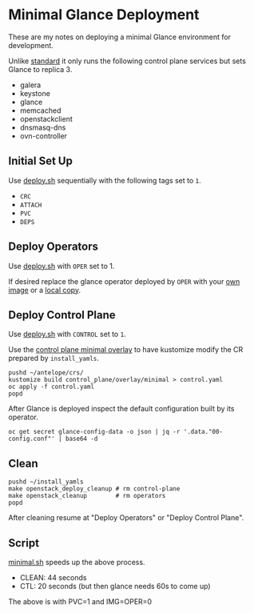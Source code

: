 # Minimal Glance Deployment

These are my notes on deploying a minimal Glance environment for
development.

Unlike [standard](../docs/standard.md) it only runs the following
control plane services but sets Glance to replica 3.

- galera
- keystone
- glance
- memcached
- openstackclient
- dnsmasq-dns
- ovn-controller

## Initial Set Up

Use [deploy.sh](../scripts/deploy.sh) sequentially with the following
tags set to `1`.

- `CRC`
- `ATTACH`
- `PVC`
- `DEPS`

## Deploy Operators

Use [deploy.sh](../scripts/deploy.sh) with `OPER` set to 1.

If desired replace the glance operator deployed by `OPER`
with your [own image](image.md) or a [local copy](local.md).

## Deploy Control Plane

Use [deploy.sh](../scripts/deploy.sh) with `CONTROL` set to `1`.

Use the
[control plane minimal overlay](../crs/control_plane/overlay/minimal)
to have kustomize modify the CR prepared by `install_yamls`.

```
pushd ~/antelope/crs/
kustomize build control_plane/overlay/minimal > control.yaml
oc apply -f control.yaml
popd
```

After Glance is deployed inspect the default configuration built by
its operator.

```
oc get secret glance-config-data -o json | jq -r '.data."00-config.conf"' | base64 -d
```

## Clean

```
pushd ~/install_yamls
make openstack_deploy_cleanup # rm control-plane
make openstack_cleanup        # rm operators
popd
```

After cleaning resume at "Deploy Operators" or "Deploy Control Plane".

## Script

[minimal.sh](minimal.sh) speeds up the above process.

- CLEAN:  44 seconds
- CTL:    20 seconds (but then glance needs 60s to come up)

The above is with PVC=1 and IMG=OPER=0
